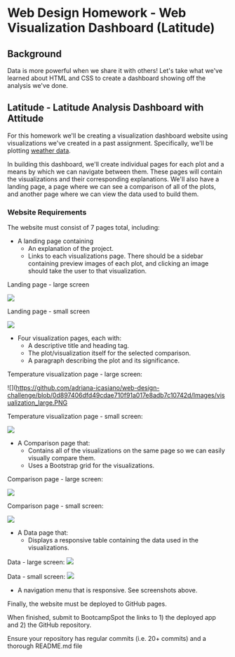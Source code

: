 # Web Design Homework - Web Visualization Dashboard (Latitude)

## Background

Data is more powerful when we share it with others! Let's take what we've learned about HTML and CSS to create a dashboard showing off the analysis we've done.

## Latitude - Latitude Analysis Dashboard with Attitude

For this homework we'll be creating a visualization dashboard website using visualizations we've created in a past assignment. Specifically, we'll be plotting [weather data](Resources/cities.csv).

In building this dashboard, we'll create individual pages for each plot and a means by which we can navigate between them. These pages will contain the visualizations and their corresponding explanations. We'll also have a landing page, a page where we can see a comparison of all of the plots, and another page where we can view the data used to build them.

### Website Requirements

The website must consist of 7 pages total, including:

* A landing page containing
  * An explanation of the project.
  * Links to each visualizations page. There should be a sidebar containing preview images of each plot, and clicking an image should take the user to that visualization.

Landing page - large screen

![](https://github.com/adriana-icasiano/web-design-challenge/blob/0d897406dfd49cdae710f91a017e8adb7c10742d/Images/landing_large.PNG)
 
Landing page - small screen

![](https://github.com/adriana-icasiano/web-design-challenge/blob/0d897406dfd49cdae710f91a017e8adb7c10742d/Images/landing_small.PNG)
* Four visualization pages, each with:
  * A descriptive title and heading tag.
  * The plot/visualization itself for the selected comparison.
  * A paragraph describing the plot and its significance.

Temperature visualization page - large screen:

![](https://github.com/adriana-icasiano/web-design-challenge/blob/0d897406dfd49cdae710f91a017e8adb7c10742d/Images/visualization_large.PNG

Temperature visualization page - small screen:

![](https://github.com/adriana-icasiano/web-design-challenge/blob/0d897406dfd49cdae710f91a017e8adb7c10742d/Images/visualization_small.PNG)

* A Comparison page that:
  * Contains all of the visualizations on the same page so we can easily visually compare them.
  * Uses a Bootstrap grid for the visualizations.

Comparison page - large screen:

![](https://github.com/adriana-icasiano/web-design-challenge/blob/0d897406dfd49cdae710f91a017e8adb7c10742d/Images/comparison_large.PNG)

Comparison page - small screen:

![](https://github.com/adriana-icasiano/web-design-challenge/blob/0d897406dfd49cdae710f91a017e8adb7c10742d/Images/comparison_small.PNG)


* A Data page that:
  * Displays a responsive table containing the data used in the visualizations.
  
Data - large screen:
![](https://github.com/adriana-icasiano/web-design-challenge/blob/0d897406dfd49cdae710f91a017e8adb7c10742d/Images/data_large.PNG)

Data - small screen:
![](https://github.com/adriana-icasiano/web-design-challenge/blob/0d897406dfd49cdae710f91a017e8adb7c10742d/Images/data_small.PNG)


* A navigation menu that is responsive. See screenshots above.


Finally, the website must be deployed to GitHub pages.

When finished, submit to BootcampSpot the links to 1) the deployed app and 2) the GitHub repository.

Ensure your repository has regular commits (i.e. 20+ commits) and a thorough README.md file

